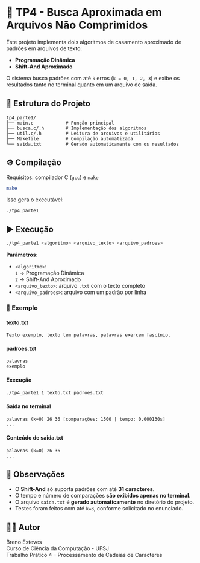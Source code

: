 # 🧩 TP4 - Busca Aproximada em Arquivos Não Comprimidos

Este projeto implementa dois algoritmos de casamento aproximado de padrões em arquivos de texto:

- **Programação Dinâmica**
- **Shift-And Aproximado**

O sistema busca padrões com até `k` erros (`k = 0, 1, 2, 3`) e exibe os resultados tanto no terminal quanto em um arquivo de saída.

## 📂 Estrutura do Projeto

```
tp4_parte1/
├── main.c            # Função principal
├── busca.c/.h        # Implementação dos algoritmos
├── util.c/.h         # Leitura de arquivos e utilitários
├── Makefile          # Compilação automatizada
└── saida.txt         # Gerado automaticamente com os resultados
```

## ⚙️ Compilação

Requisitos: compilador C (`gcc`) e `make`

```bash
make
```

Isso gera o executável:

```
./tp4_parte1
```

## ▶️ Execução

```bash
./tp4_parte1 <algoritmo> <arquivo_texto> <arquivo_padroes>
```

**Parâmetros:**
- `<algoritmo>`:  
  `1` → Programação Dinâmica  
  `2` → Shift-And Aproximado
- `<arquivo_texto>`: arquivo `.txt` com o texto completo
- `<arquivo_padroes>`: arquivo com um padrão por linha

### 📄 Exemplo

#### texto.txt
```
Texto exemplo, texto tem palavras, palavras exercem fascínio.
```

#### padroes.txt
```
palavras
exemplo
```

#### Execução
```bash
./tp4_parte1 1 texto.txt padroes.txt
```

#### Saída no terminal
```
palavras (k=0) 26 36 [comparações: 1500 | tempo: 0.000130s]
...
```

#### Conteúdo de saida.txt
```
palavras (k=0) 26 36
...
```

## 📌 Observações

- O **Shift-And** só suporta padrões com até **31 caracteres**.
- O tempo e número de comparações **são exibidos apenas no terminal**.
- O arquivo `saida.txt` é **gerado automaticamente** no diretório do projeto.
- Testes foram feitos com até `k=3`, conforme solicitado no enunciado.

## 👨‍💻 Autor

Breno Esteves  
Curso de Ciência da Computação - UFSJ  
Trabalho Prático 4 – Processamento de Cadeias de Caracteres

